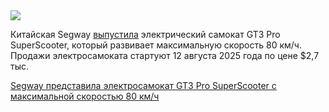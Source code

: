 <!--2025-08-08 12:13:56-->
<div class="yb">
  <div class="rss habr"><img src="https://habrastorage.org/webt/ab/1k/kj/ab1kkjyahygecm3zcqw1r00xbfa.jpeg" /><p>Китайская Segway <a href="https://electrek.co/2025/08/06/segway-just-launched-a-50-mph-electric-scooter-and-its-an-absolute-beast/" rel="noopener noreferrer nofollow">выпустила</a> электрический самокат GT3 Pro SuperScooter, который развивает максимальную скорость 80 км/ч. Продажи электросамоката стартуют 12 августа 2025 года по цене $2,7 тыс.</p> <a... <p class="titl"><a href="https://habr.com/ru/news/935396/?utm_source=habrahabr&utm_medium=rss&utm_campaign=935396">Segway представила электросамокат GT3 Pro SuperScooter с максимальной скоростью 80 км/ч</a></p></div>
</div>
